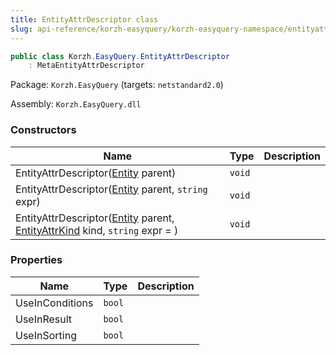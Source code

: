 ```yaml
---
title: EntityAttrDescriptor class
slug: api-reference/korzh-easyquery/korzh-easyquery-namespace/entityattrdescriptor-class
---
```

```csharp
public class Korzh.EasyQuery.EntityAttrDescriptor
    : MetaEntityAttrDescriptor

```
Package: `Korzh.EasyQuery` (targets: `netstandard2.0`)

Assembly: `Korzh.EasyQuery.dll`

### Constructors

| Name | Type | Description | 
| --- | --- | --- | 
| EntityAttrDescriptor([Entity](api-reference/korzh-easyquery/korzh-easyquery-namespace/entity-class) parent) | `void` |  | 
| EntityAttrDescriptor([Entity](api-reference/korzh-easyquery/korzh-easyquery-namespace/entity-class) parent, `string` expr) | `void` |  | 
| EntityAttrDescriptor([Entity](api-reference/korzh-easyquery/korzh-easyquery-namespace/entity-class) parent, [EntityAttrKind](api-reference/easydata-core/easydata-namespace/entityattrkind-enum) kind, `string` expr = ) | `void` |  | 


### Properties

| Name | Type | Description | 
| --- | --- | --- | 
| UseInConditions | `bool` |  | 
| UseInResult | `bool` |  | 
| UseInSorting | `bool` |  |
